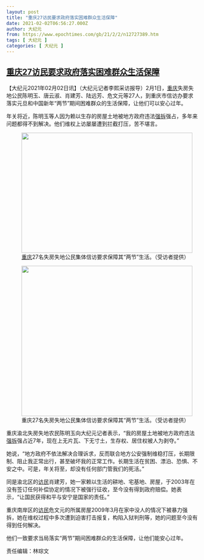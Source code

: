 ```yaml
---
layout: post
title: "重庆27访民要求政府落实困难群众生活保障"
date: 2021-02-02T06:56:27.000Z
author: 大纪元
from: https://www.epochtimes.com/gb/21/2/2/n12727389.htm
tags: [ 大纪元 ]
categories: [ 大纪元 ]
---
```

<!--1612248987000-->
[重庆27访民要求政府落实困难群众生活保障](https://www.epochtimes.com/gb/21/2/2/n12727389.htm)
------

<div>
<p>【大纪元2021年02月02日讯】（大纪元记者李熙采访报导）2月1日，<a href="https://www.epochtimes.com/gb/tag/%E9%87%8D%E5%BA%86.html">重庆</a>失房失地公民陈明玉、唐云淑、肖建芳、陆远芳、危文元等27人，到重庆市信访办要求落实元旦和中国新年“两节”期间困难群众的生活保障，让他们可以安心过年。</p><p>年关将近，陈明玉等人因为赖以生存的房屋土地被地方政府违法<a href="https://www.epochtimes.com/gb/tag/%E5%BC%BA%E6%8B%86.html">强拆</a>强占，多年来问题都得不到解决。他们维权上访屡屡遭到拦截打压，苦不堪言。</p><figure id="attachment_12727480" style="width: 450px" class="wp-caption aligncenter"><a href="https://i.epochtimes.com/assets/uploads/2021/02/S__3301413.jpg"><img class="size-medium wp-image-12727480" src="https://i.epochtimes.com/assets/uploads/2021/02/S__3301413-450x316.jpg" alt="" width="450" height="316" /></a><figcaption class="wp-caption-text"><a href="https://www.epochtimes.com/gb/tag/%E9%87%8D%E5%BA%86.html">重庆</a>27名失房失地公民集体信访要求保障其“两节”生活。（受访者提供）</figcaption></figure><figure id="attachment_12727487" style="width: 450px" class="wp-caption aligncenter"><a href="https://i.epochtimes.com/assets/uploads/2021/02/S__3301415.jpg"><img class="size-medium wp-image-12727487" src="https://i.epochtimes.com/assets/uploads/2021/02/S__3301415-450x395.jpg" alt="" width="450" height="395" /></a><figcaption class="wp-caption-text">重庆27名失房失地公民集体信访要求保障其“两节”生活。（受访者提供）</figcaption></figure><p>重庆渝北失房失地农民陈明玉向大纪元记者表示，“我的房屋土地被地方政府违法<a href="https://www.epochtimes.com/gb/tag/%E5%BC%BA%E6%8B%86.html">强拆</a>强占近7年，现在上无片瓦、下无寸土，生存权、居住权被人为剥夺。”</p><p>她说，“地方政府不依法解决合理诉求，反而联合地方公安强制维稳打压，长期限制、阻止我正常出行，甚至破坏我的正常工作。长期生活在贫困、漂泊、恐惧、不安之中。可是，年关将至，却没有任何部门管我们的死活。”</p><p>同是渝北区的<a href="https://www.epochtimes.com/gb/tag/%E8%AE%BF%E6%B0%91.html">访民</a>肖建芳，她一家赖以生活的耕地、宅基地、房屋，于2003年在没有签订任何补偿协定的情况下被强行征收，至今没有得到政府赔偿。她表示，“让国民获得和平与安宁是国家的责任。”</p><p>重庆南岸区的<a href="https://www.epochtimes.com/gb/tag/%E8%AE%BF%E6%B0%91.html">访民</a>危文元的所属房屋2009年3月在家中没人的情况下被暴力强拆，她在维权过程中多次遭到迫害打击报复，构陷入狱判刑等，她的问题至今没有得到任何解决。</p><p>他们一致要求当局落实“两节”期间困难群众的生活保障，让他们能安心过年。</p><p>责任编辑：林琮文</p>
</div>

